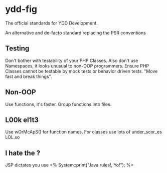 ydd-fig
=======

The official standards for YDD Development. 

An alternative and de-facto standard replacing the PSR conventions

Testing
-------

Don't bother with testability of your PHP Classes. Also don't use Namespaces, it looks unusual to non-OOP programmers. Ensure PHP Classes cannot be testable by mock tests or behavior driven tests. "Move fast and break things". 

Non-OOP
------
Use functions, it's faster. Group functions into files. 

L00k el1t3
----------
Use wOrMcApS() for function names. For classes use lots of under_scor_es LOL.so 

I hate the ?
------------
JSP dictates you use <% System::print("Java rules!, Yo!"); %>
